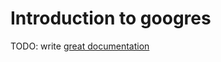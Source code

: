 # Introduction to googres

TODO: write [great documentation](http://jacobian.org/writing/great-documentation/what-to-write/)
